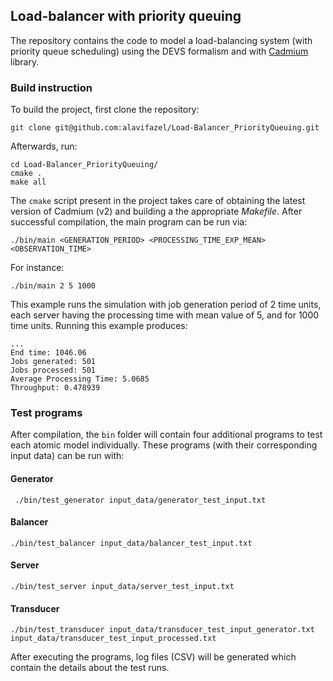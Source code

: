 ## Load-balancer with priority queuing
The repository contains the code to model a load-balancing system (with priority queue scheduling) using the DEVS formalism and with [Cadmium](https://github.com/SimulationEverywhere/cadmium_v2) library.

### Build instruction
To build the project, first clone the repository:

```
git clone git@github.com:alavifazel/Load-Balancer_PriorityQueuing.git
```

Afterwards, run:

```
cd Load-Balancer_PriorityQueuing/
cmake .
make all
```

The `cmake` script present in the project takes care of obtaining the latest version of Cadmium (v2) and building a the appropriate *Makefile*. After successful compilation, the main program can be run via:

```
./bin/main <GENERATION_PERIOD> <PROCESSING_TIME_EXP_MEAN> <OBSERVATION_TIME>
```

For instance:

```
./bin/main 2 5 1000
```

This example runs the simulation with job generation period of 2 time units, each server having the processing time with mean value of 5, and for 1000 time units. Running this example produces:

```
...
End time: 1046.06
Jobs generated: 501
Jobs processed: 501
Average Processing Time: 5.0685
Throughput: 0.478939
```

### Test programs
After compilation, the `bin` folder will contain four additional programs to test each atomic model individually. These programs (with their corresponding input data) can be run with:

#### Generator
`` ./bin/test_generator input_data/generator_test_input.txt``

#### Balancer
``./bin/test_balancer input_data/balancer_test_input.txt``

#### Server
``./bin/test_server input_data/server_test_input.txt``

#### Transducer
``./bin/test_transducer input_data/transducer_test_input_generator.txt input_data/transducer_test_input_processed.txt``

After executing the programs, log files (CSV) will be generated which contain the details about the test runs. 
